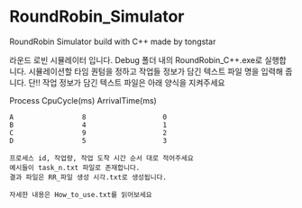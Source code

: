 # RoundRobin_Simulator
RoundRobin Simulator build with C++ made by tongstar

라운드 로빈 시뮬레이터 입니다.
Debug 폴더 내의 RoundRobin_C++.exe로 실행합니다.
시뮬레이션할 타임 퀀텀을 정하고 작업들 정보가 담긴 텍스트 파일 명을 입력해 줍니다.
단!! 작업 정보가 담긴 텍스트 파일은 아래 양식을 지켜주세요

Process     CpuCycle(ms)     ArrivalTime(ms)
`````````````````````````````````````````````
A                 8                   0
B                 4                   1
C                 9                   2
D                 5                   3

프로세스 id, 작업량, 작업 도착 시간 순서 대로 적어주세요
예시들이 task_n.txt 파일로 존재합니다.
결과 파일은 RR_파일 생성 시각.txt로 생성됩니다.

자세한 내용은 How_to_use.txt를 읽어보세요
